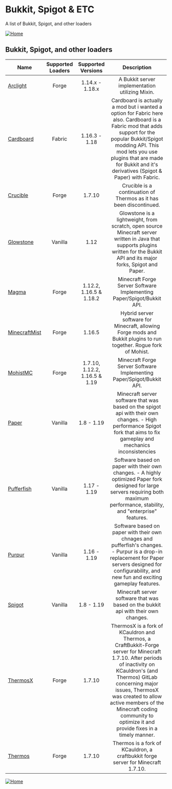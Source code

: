 # Bukkit, Spigot & ETC

A list of Bukkit, Spigot, and other loaders

[![Home](https://i.imgur.com/zGuelkW.png)](/README.md)

## Bukkit, Spigot, and other loaders

| Name | Supported Loaders | Supported Versions | Description |
| --- | :---: | :---: | :---: |
| [Arclight](https://github.com/IzzelAliz/Arclight) | Forge | 1.14.x - 1.18.x | A Bukkit server implementation utilizing Mixin. |
| [Cardboard](https://www.curseforge.com/minecraft/mc-mods/cardboard) | Fabric | 1.16.3 - 1.18 | Cardboard is actually a mod but i wanted a option for Fabric here also. Cardboard is a Fabric mod that adds support for the popular Bukkit/Spigot modding API. This mod lets you use plugins that are made for Bukkit and it's derivatives (Spigot & Paper) with Fabric. |
| [Crucible](https://github.com/CrucibleMC/Crucible) | Forge | 1.7.10 | Crucible is a continuation of Thermos as it has been discontinued. |
| [Glowstone](https://github.com/GlowstoneMC/Glowstone) | Vanilla | 1.12 | Glowstone is a lightweight, from scratch, open source Minecraft server written in Java that supports plugins written for the Bukkit API and its major forks, Spigot and Paper. |
| [Magma](https://magmafoundation.org) | Forge | 1.12.2, 1.16.5 & 1.18.2 | Minecraft Forge Server Software Implementing Paper/Spigot/Bukkit API. |
| [MinecraftMist](https://github.com/MinecraftMist/Mist) | Forge | 1.16.5 | Hybrid server software for Minecraft, allowing Forge mods and Bukkit plugins to run together. Rogue fork of Mohist. |
| [MohistMC](https://mohistmc.com) | Forge | 1.7.10, 1.12.2, 1.16.5 & 1.19 | Minecraft Forge Server Software Implementing Paper/Spigot/Bukkit API. |
| [Paper](https://papermc.io) | Vanilla | 1.8 - 1.19 | Minecraft server software that was based on the spigot api with their own changes. - High performance Spigot fork that aims to fix gameplay and mechanics inconsistencies |
| [Pufferfish](https://github.com/pufferfish-gg/Pufferfish) | Vanilla | 1.17 - 1.19 | Software based on paper with their own changes. - A highly optimized Paper fork designed for large servers requiring both maximum performance, stability, and "enterprise" features. |
| [Purpur](https://purpurmc.org/) | Vanilla | 1.16 - 1.19 | Software based on paper with their own chnages and pufferfish's changes. - Purpur is a drop-in replacement for Paper servers designed for configurability, and new fun and exciting gameplay features. |
| [Spigot](https://www.spigotmc.org) | Vanilla | 1.8 - 1.19 | Minecraft server software that was based on the bukkit api with their own changes. |
| [ThermosX](https://github.com/DireClanMC/ThermosX) | Forge | 1.7.10 | ThermosX is a fork of KCauldron and Thermos, a CraftBukkit-Forge server for Minecraft 1.7.10. After periods of inactivity on KCauldron's (and Thermos) GitLab concerning major issues, ThermosX was created to allow active members of the Minecraft coding community to optimize it and provide fixes in a timely manner. |
| [Thermos](https://cyberdynecc.github.io/Thermos/install) | Forge | 1.7.10 | Thermos is a fork of KCauldron, a craftbukkit forge server for Minecraft 1.7.10. |

[![Home](https://i.imgur.com/zGuelkW.png)](/README.md)
